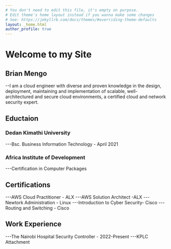 ```yaml
---
# You don't need to edit this file, it's empty on purpose.
# Edit theme's home layout instead if you wanna make some changes
# See: https://jekyllrb.com/docs/themes/#overriding-theme-defaults
layout: _home.html
author_profile: true
---
```

<h1>Welcome to my Site</h1>

 <h2>Brian Mengo</h2>

--I am a cloud engineer with diverse and proven knowledge in the design, deployment, maintaining and implementation of scalable, well-         architectured and secure cloud environments, a certified cloud and network security expert.


<h2>Eductaion</h2>

 <h3>Dedan Kimathi University</h3>
  ---Bsc. Business Information Technology - April 2021
  <h3>Africa Institute of Development</h3>
  ---Certification in Computer Packages

<h2>Certifications</h2>

  ---AWS Cloud Practitioner - ALX
  ---AWS Solution Architect -ALX
  ---Newtork Administration - Linux
  ---Introduction to Cyber Security- Cisco
  ---Routing and Switching - Cisco
  
<h2>Work Experience</h2>

---The Nairobi Hospital 
    Security Controller - 2022-Present
---KPLC 
    Attachment 



